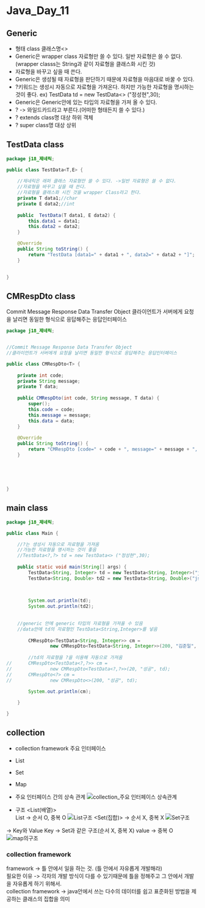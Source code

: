 # Java_Day_11

## Generic
- 형태 class 클래스명<>
- Generic은 wrapper class 자료형만 쓸 수 있다. 일반 자료형은 쓸 수 없다.(wrapper classs는 String과 같이 자료형을 클래스화 시킨 것)
- 자료형을 바꾸고 싶을 때 쓴다.
- Generic은 생성될 때 자료형을 판단하기 때문에 자료형을 마음대로 바꿀 수 있다.
- ?키워드는 생성시 자동으로 자료형을 가져온다. 하지만 가능한 자료형을 명시하는 것이 좋다. ex) TestData<?,?> td = new TestData<> ("정성현",30);
- Generic은 Generic안에 있는 타입의 자료형을 가져 올 수 있다.
- ? -> 와일드카드라고 부른다.(어떠한 형태든지 쓸 수 있다.)
- ? extends class명 대상 하위 객체
- ? super class명 대상 상위 

## TestData class

```java
package j18_제네릭;

public class TestData<T,E> {
	
	//제네릭은 래퍼 클래스 자료형만 쓸 수 있다. ->일반 자료형은 쓸 수 없다.
	//자료형을 바꾸고 싶을 때 쓴다.
	//자료형을 클래스화 시킨 것을 wrapper Class라고 한다.
	private T data1;//char
	private E data2;//int
	
	public  TestData(T data1, E data2) {
		this.data1 = data1;
		this.data2 = data2;
	}

	@Override
	public String toString() {
		return "TestData [data1=" + data1 + ", data2=" + data2 + "]";
	}
	

}

```

## CMRespDto class

Commit Message Response Data Transfer Object
클라이언트가 서버에게 요청을 날리면 동일한 형식으로 응답해주는 응답인터페이스

```java
package j18_제네릭;


//Commit Message Response Data Transfer Object
//클라이언트가 서버에게 요청을 날리면 동일한 형식으로 응답해주는 응답인터페이스

public class CMRespDto<T> {
	
	private int code;
	private String message;
	private T data;
	
	public CMRespDto(int code, String message, T data) {
		super();
		this.code = code;
		this.message = message;
		this.data = data;
	}
	
	@Override
	public String toString() {
		return "CMRespDto [code=" + code + ", message=" + message + ", data=" + data + "]";
	}
	
	
	
	
	
}

```

## main class

``` java
package j18_제네릭;

public class Main {

	//?는 생성시 자동으로 자료형을 가져옴
	//가능한 자료형을 명시하는 것이 좋음
	//TestData<?,?> td = new TestData<> ("정성현",30);
	
	public static void main(String[] args) {
		TestData<String, Integer> td = new TestData<String, Integer>("jsh", 100);
		TestData<String, Double> td2 = new TestData<String, Double>("jsh", 100.05);// 제네릭은 생성될 때 타입을 결정한다.

		
		
		System.out.println(td);
		System.out.println(td2);
		
		
	//generic 안에 generic 타입의 자료형을 가져올 수 있음
	//data안에 td의 자료형인 TestData<String,Integer>를 넣음
		
		CMRespDto<TestData<String, Integer>> cm = 
				new CMRespDto<TestData<String, Integer>>(200, "김준일", td);
	
		//td의 자료형을 ?을 이용해 자동으로 가져옴
//		CMRespDto<TestData<?,?>> cm =
//				new CMRespDto<TestData<?,?>>(20, "성공", td);
//		CMRespDto<?> cm =
//				new CMRespDto<>(200, "성공", td);

		System.out.println(cm);
		
	}

}

```
## collection 

- collection framework 주요 인터페이스
- List
- Set
- Map

- 주요 인터페이스 간의 상속 관계
![collection_주요 인터페이스 상속관계](https://user-images.githubusercontent.com/51119920/212228854-a25b374f-4073-489d-b310-86cc9a6b7f48.png)

- 구조
<List(배열)>  
  List -> 순서 O, 중복 O
  ![List구조](https://user-images.githubusercontent.com/51119920/212238879-2ef136c9-d052-4fe2-83db-90c1ae052a66.png)
<Set(집합)>  -> 순서 X, 중복 X
  ![Set구조](https://user-images.githubusercontent.com/51119920/212238916-2ca48902-9bc9-498d-97f7-cf17d1ad2344.png)

<map>  -> Key와 Value   Key -> Set과 같은 구조(순서 X, 중복 X) value -> 중복 O
  ![map의구조](https://user-images.githubusercontent.com/51119920/212238941-c4c9e1a2-7cee-4c75-8819-2856af06b619.png)

### collection framework

framework -> 틀 안에서 일을 하는 것. (틀 안에서 자유롭게 개발해라)  
필요한 이유 -> 각자의 개발 방식이 다를 수 있기때문에 틀을 정해주고 그 안에서 개발을 자유롭게 하기 위해서.  
collection framework -> java안에서 쓰는 다수의 데이터를 쉽고 표준화된 방법을 제공하는 클래스의 집합을 의미  



